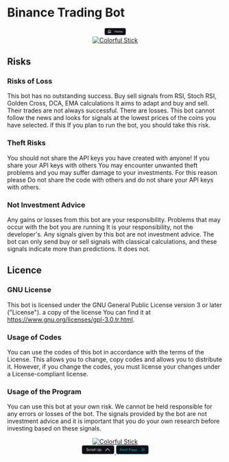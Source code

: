 # Binance Trading Bot

<div style="text-align: center;">
  <a href="https://github.com/beydah/Binance-Trading-Bot">  
    <img src="https://raw.githubusercontent.com/beydah/asset/main/button/home_off.png" style="width: 10%;"  alt="<< Return to Home Page <<">
  </a>
</div>

<div style="text-align:center;">
    <a href="#binance-trading-bot">
        <img src="https://i.imgur.com/waxVImv.png" alt="Colorful Stick">
    </a>
</div>

## Risks

### Risks of Loss

This bot has no outstanding success. Buy sell signals from RSI, Stoch RSI, Golden Cross, DCA, EMA calculations
It aims to adapt and buy and sell. Their trades are not always successful. There are losses.
This bot cannot follow the news and looks for signals at the lowest prices of the coins you have selected. if this
If you plan to run the bot, you should take this risk.

### Theft Risks

You should not share the API keys you have created with anyone! If you share your API keys with others
You may encounter unwanted theft problems and you may suffer damage to your investments. For this reason please
Do not share the code with others and do not share your API keys with others.

### Not Investment Advice

Any gains or losses from this bot are your responsibility. Problems that may occur with the bot you are running
It is your responsibility, not the developer's. Any signals given by this bot are not investment advice.
The bot can only send buy or sell signals with classical calculations, and these signals indicate more than predictions.
It does not.

## Licence

### GNU License
This bot is licensed under the GNU General Public License version 3 or later ("License"). a copy of the license
You can find it at https://www.gnu.org/licenses/gpl-3.0.tr.html.

### Usage of Codes
You can use the codes of this bot in accordance with the terms of the License. This allows you to change, copy codes
and allows you to distribute it. However, if you change the codes, you must license your changes under a 
License-compliant license.

### Usage of the Program
You can use this bot at your own risk. We cannot be held responsible for any errors or losses of the bot.
The signals provided by the bot are not investment advice and it is important that you do your own research before 
investing based on these signals.

<div style="text-align:center;">
    <a href="#binance-trading-bot">
        <img src="https://i.imgur.com/waxVImv.png" alt="Colorful Stick">
    </a>
</div>

<div style="text-align: center;">
    <a href="#binance-trading-bot">
        <img src="https://raw.githubusercontent.com/beydah/asset/main/button/scroll_off.png" style="width: 15%;"  alt="^ Scroll UP ^">
    </a>
    <a href="https://github.com/beydah/Binance-Trading-Bot/blob/main/license">
        <img src="https://raw.githubusercontent.com/beydah/asset/main/button/next_on.png" style="width: 15%;"  alt=">> Continue Reading >>">
    </a>
</div>
